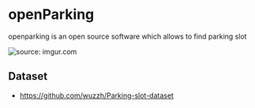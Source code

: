 # openParking

openparking is an open source software which allows to find parking slot

<img src="https://i.imgur.com/a4WRGmE.png" title="source: imgur.com" ></img>

## Dataset
- https://github.com/wuzzh/Parking-slot-dataset
